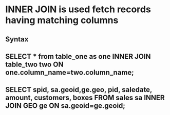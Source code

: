 # INNER JOIN is used fetch records having matching columns

## Syntax

## SELECT \* from table_one as one INNER JOIN table_two two ON one.column_name=two.column_name;

## SELECT spid, sa.geoid,ge.geo, pid, saledate, amount, customers, boxes FROM sales sa INNER JOIN GEO ge ON sa.geoid=ge.geoid;
